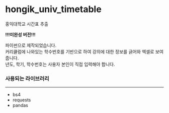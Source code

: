 # hongik_univ_timetable
홍익대학교 시간표 추출
  
**!!!미완성 버전!!!**
  
파이썬으로 제작되었습니다.  
커리큘럼에 나와있는 학수번호를 기반으로 하여 강의에 대한 정보를 긁어와 엑셀로 보여줍니다.  
년도, 학기, 학수번호는 사용자 본인이 직접 입력해야 합니다.  
### 사용되는 라이브러리
---------
- bs4
- requests
- pandas


